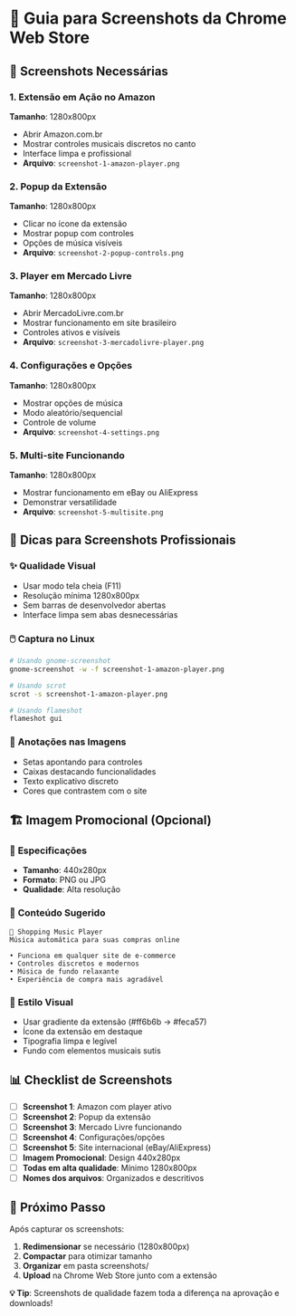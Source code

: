 # 📸 Guia para Screenshots da Chrome Web Store

## 🎯 **Screenshots Necessárias**

### 1. **Extensão em Ação no Amazon** 
**Tamanho**: 1280x800px
- Abrir Amazon.com.br
- Mostrar controles musicais discretos no canto
- Interface limpa e profissional
- **Arquivo**: `screenshot-1-amazon-player.png`

### 2. **Popup da Extensão**
**Tamanho**: 1280x800px  
- Clicar no ícone da extensão
- Mostrar popup com controles
- Opções de música visíveis
- **Arquivo**: `screenshot-2-popup-controls.png`

### 3. **Player em Mercado Livre**
**Tamanho**: 1280x800px
- Abrir MercadoLivre.com.br
- Mostrar funcionamento em site brasileiro
- Controles ativos e visíveis
- **Arquivo**: `screenshot-3-mercadolivre-player.png`

### 4. **Configurações e Opções**
**Tamanho**: 1280x800px
- Mostrar opções de música
- Modo aleatório/sequencial
- Controle de volume
- **Arquivo**: `screenshot-4-settings.png`

### 5. **Multi-site Funcionando**
**Tamanho**: 1280x800px
- Mostrar funcionamento em eBay ou AliExpress
- Demonstrar versatilidade
- **Arquivo**: `screenshot-5-multisite.png`

## 🎨 **Dicas para Screenshots Profissionais**

### ✨ **Qualidade Visual**
- Usar modo tela cheia (F11)
- Resolução mínima 1280x800px
- Sem barras de desenvolvedor abertas
- Interface limpa sem abas desnecessárias

### 🖱️ **Captura no Linux**
```bash
# Usando gnome-screenshot
gnome-screenshot -w -f screenshot-1-amazon-player.png

# Usando scrot
scrot -s screenshot-1-amazon-player.png

# Usando flameshot
flameshot gui
```

### 📝 **Anotações nas Imagens**
- Setas apontando para controles
- Caixas destacando funcionalidades
- Texto explicativo discreto
- Cores que contrastem com o site

## 🏗️ **Imagem Promocional (Opcional)**

### 📐 **Especificações**
- **Tamanho**: 440x280px
- **Formato**: PNG ou JPG
- **Qualidade**: Alta resolução

### 🎨 **Conteúdo Sugerido**
```
🎵 Shopping Music Player
Música automática para suas compras online

• Funciona em qualquer site de e-commerce
• Controles discretos e modernos  
• Música de fundo relaxante
• Experiência de compra mais agradável
```

### 🎨 **Estilo Visual**
- Usar gradiente da extensão (#ff6b6b → #feca57)
- Ícone da extensão em destaque
- Tipografia limpa e legível
- Fundo com elementos musicais sutis

## 📊 **Checklist de Screenshots**

- [ ] **Screenshot 1**: Amazon com player ativo
- [ ] **Screenshot 2**: Popup da extensão
- [ ] **Screenshot 3**: Mercado Livre funcionando
- [ ] **Screenshot 4**: Configurações/opções
- [ ] **Screenshot 5**: Site internacional (eBay/AliExpress)
- [ ] **Imagem Promocional**: Design 440x280px
- [ ] **Todas em alta qualidade**: Mínimo 1280x800px
- [ ] **Nomes dos arquivos**: Organizados e descritivos

## 🚀 **Próximo Passo**

Após capturar os screenshots:
1. **Redimensionar** se necessário (1280x800px)
2. **Compactar** para otimizar tamanho
3. **Organizar** em pasta screenshots/
4. **Upload** na Chrome Web Store junto com a extensão

**💡 Tip**: Screenshots de qualidade fazem toda a diferença na aprovação e downloads!